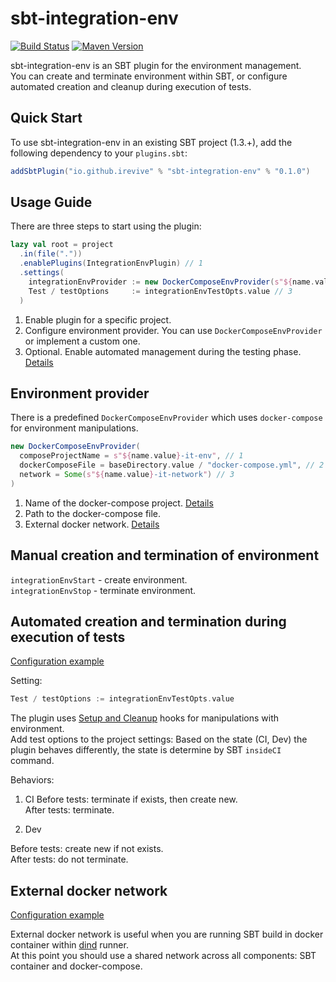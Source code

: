 # sbt-integration-env

[![Build Status](https://github.com/iRevive/sbt-integration-env/workflows/CI/badge.svg)](https://github.com/iRevive/sbt-integration-env/actions?query=branch%3Amaster+workflow%3ACI+)
[![Maven Version](https://maven-badges.herokuapp.com/maven-central/io.github.irevive/sbt-integration-env/badge.svg)](https://maven-badges.herokuapp.com/maven-central/io.github.irevive/sbt-integration-env)

sbt-integration-env is an SBT plugin for the environment management.  
You can create and terminate environment within SBT, or configure automated creation and cleanup during execution of tests.  

## Quick Start

To use sbt-integration-env in an existing SBT project (1.3.+), add the following dependency to your `plugins.sbt`:
 
```sbt
addSbtPlugin("io.github.irevive" % "sbt-integration-env" % "0.1.0")
```

## Usage Guide

There are three steps to start using the plugin:

```sbt
lazy val root = project
  .in(file("."))
  .enablePlugins(IntegrationEnvPlugin) // 1
  .settings(
    integrationEnvProvider := new DockerComposeEnvProvider(s"${name.value}-it-env", baseDirectory.value / "docker-compose.yml", None), // 2
    Test / testOptions     := integrationEnvTestOpts.value // 3
  )
```

1) Enable plugin for a specific project.
2) Configure environment provider. You can use `DockerComposeEnvProvider` or implement a custom one.
3) Optional. Enable automated management during the testing phase. [Details](#automated-creation-and-termination-during-execution-of-tests)

## Environment provider

There is a predefined `DockerComposeEnvProvider` which uses `docker-compose` for environment manipulations.  

```scala
new DockerComposeEnvProvider(
  composeProjectName = s"${name.value}-it-env", // 1
  dockerComposeFile = baseDirectory.value / "docker-compose.yml", // 2
  network = Some(s"${name.value}-it-network") // 3
)
```

1) Name of the docker-compose project. [Details](https://docs.docker.com/compose/reference/overview/#use--p-to-specify-a-project-name)
2) Path to the docker-compose file. 
3) External docker network. [Details](#external-docker-network)

## Manual creation and termination of environment

`integrationEnvStart` - create environment.  
`integrationEnvStop` - terminate environment.

## Automated creation and termination during execution of tests

[Configuration example](https://github.com/iRevive/sbt-integration-env/tree/master/examples/simple) 

Setting:
```sbt
Test / testOptions := integrationEnvTestOpts.value
```

The plugin uses [Setup and Cleanup](https://scala-sbt.org/1.x/docs/Testing.html#Setup+and+Cleanup) hooks for manipulations with environment.  
Add test options to the project settings:
Based on the state (CI, Dev) the plugin behaves differently, the state is determine by SBT `insideCI` command.

Behaviors:

1) CI 
Before tests: terminate if exists, then create new.  
After tests: terminate.  

2) Dev
 
Before tests: create new if not exists.  
After tests: do not terminate.
  
## External docker network

[Configuration example](https://github.com/iRevive/sbt-integration-env/tree/master/examples/external-docker-network) 

External docker network is useful when you are running SBT build in docker container within [dind](https://hub.docker.com/_/docker) runner.  
At this point you should use a shared network across all components: SBT container and docker-compose.  
